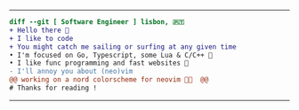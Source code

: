 
----------------------------------------------------------------------------------------------------------------------------------

```diff 
diff --git [ Software Engineer ] lisbon, 🇵🇹 
+ Hello there 👋
+ I like to code 
+ You might catch me sailing or surfing at any given time
• I'm focused on Go, Typescript, some Lua & C/C++ 🌴
• I like func programming and fast websites 🌊
- I'll annoy you about (neo)vim
@@ working on a nord colorscheme for neovim 👨‍💻  @@
# Thanks for reading !
```
----------------------------------------------------------------------------------------------------------------------------------

